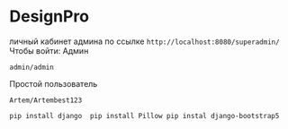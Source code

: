 # DesignPro
личный кабинет админа по ссылке 
``http://localhost:8080/superadmin/ `` 
Чтобы войти: Админ

``admin/admin``

Простой пользователь

``Artem/Artembest123``

``pip install django 
pip install Pillow
pip instal django-bootstrap5``
